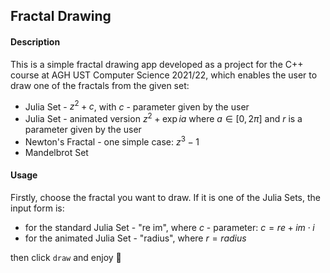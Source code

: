 ## Fractal Drawing

#### Description

This is a simple fractal drawing app developed as a project for the C++ course at AGH UST Computer Science 2021/22, which enables the user to draw one of the fractals from the given set:

- Julia Set - $z^2 + c$, with $c$ - parameter given by the user
- Julia Set - animated version $z^2 + \exp{ia}$ where $a \in [0, 2\pi]$ and $r$ is a parameter given by the user
- Newton's Fractal - one simple case: $z^3 - 1$
- Mandelbrot Set

#### Usage

Firstly, choose the fractal you want to draw. If it is one of the Julia Sets, the input form is:

- for the standard Julia Set - "re im", where $c$ - parameter: $c = re + im \cdot i$
- for the animated Julia Set - "radius", where $r = radius$

then click `draw` and enjoy 🌌

